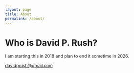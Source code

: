 ```yaml
---
layout: page
title: About
permalink: /about/
---
```

# Who is David P. Rush?

I am starting this in 2018 and plan to end it sometime in 2026.

[davidprush@gmail.com](mailto:davidprush@gmail.com)